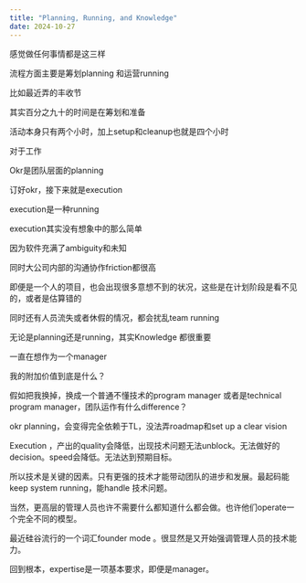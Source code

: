```yaml
---
title: "Planning, Running, and Knowledge"
date: 2024-10-27
---
```


感觉做任何事情都是这三样

流程方面主要是筹划planning 和运营running

比如最近弄的丰收节

其实百分之九十的时间是在筹划和准备

活动本身只有两个小时，加上setup和cleanup也就是四个小时

对于工作

Okr是团队层面的planning

订好okr，接下来就是execution

execution是一种running

execution其实没有想象中的那么简单

因为软件充满了ambiguity和未知

同时大公司内部的沟通协作friction都很高

即便是一个人的项目，也会出现很多意想不到的状况，这些是在计划阶段是看不见的，或者是估算错的

同时还有人员流失或者休假的情况，都会扰乱team running

无论是planning还是running，其实Knowledge 都很重要

一直在想作为一个manager

我的附加价值到底是什么？

假如把我换掉，换成一个普通不懂技术的program manager 或者是technical program manager，团队运作有什么difference？

okr planning，会变得完全依赖于TL，没法弄roadmap和set up a clear vision

Execution ，产出的quality会降低，出现技术问题无法unblock。无法做好的decision。speed会降低。无法达到预期目标。

所以技术是关键的因素。只有更强的技术才能带动团队的进步和发展。最起码能keep system running，能handle 技术问题。

当然，更高层的管理人员也许不需要什么都知道什么都会做。也许他们operate一个完全不同的模型。

最近硅谷流行的一个词汇founder mode 。很显然是又开始强调管理人员的技术能力。

回到根本，expertise是一项基本要求，即便是manager。

